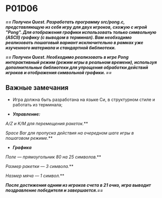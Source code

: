 # P01D06

***== Получен Quest. Разработать программу src/pong.c, представляющую из себя игру для двух 
игроков, схожую с игрой "Pong". Для отображения графики использовать только символьную (ASCII) 
графику (с выводом в терминал). Вам необходимо реализовать пошаговый вариант исключительно в рамках уже изученного материала и стандартной библиотеки.*** 

***== Получен Quest. Необходимо реализовать в игре Pong интерактивный режим (режим игры в реальном времени), используя дополнительные библиотеки для упрощения обработки действий игроков и отображения символьной графики. ==*** 

## Важные замечания

* Игра должна быть разработана на языке Си, в структурном стиле и работать из терминала;


* ***Управление:***

*A/Z и K/M для перемещения ракеток.***

*Space Bar для пропуска действия на очередном шаге игры в пошаговом режиме.***

* ***Графика***

*Поле — прямоугольник 80 на 25 символов.***

*Размер ракетки — 3 символа.***

*Hазмер мяча — 1 символ.***

***После достижения одним из игроков счета в 21 очко, игра выводит поздравление победителя и завершается.==*** 
